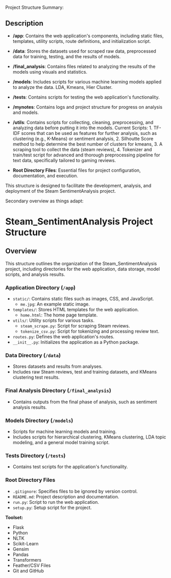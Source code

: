 Project Structure Summary:


## Description

- **/app**: Contains the web application's components, including static files, templates, utility scripts, route definitions, and initialization script.

- **/data**: Stores the datasets used for scraped raw data, preprocessed data for training, testing, and the results of models.

- **/final_analysis**: Contains files related to analyzing the results of the models using visuals and statistics.

- **/models**: Includes scripts for various machine learning models applied to analyze the data. LDA, Kmeans, Hier Cluster.

- **/tests**: Contains scripts for testing the web application's functionality.

- **/mynotes**: Contains logs and project structure for progress on analysis and models.

- **/utils**: Contains scripts for collecting, cleaning, preprocessing, and analyzing data before putting it into the models. Current Scripts: 1. TF-IDF scores that can be used as features for further analysis, such as clustering (e.g., K-Means) or sentiment analysis, 2. Silhoutte Score method to help determine the best number of clusters for kmeans, 3. A scraping tool to collect the data (steam reviews),  4. Tokenizer and train/test script for advanced and thorough preprocessing pipeline for text data, specifically tailored to gaming reviews.



- **Root Directory Files**: Essential files for project configuration, documentation, and execution.

This structure is designed to facilitate the development, analysis, and deployment of the Steam SentimentAnalysis project.


Secondary overview as things adapt:
# Steam_SentimentAnalysis Project Structure

## Overview
This structure outlines the organization of the Steam_SentimentAnalysis project, including directories for the web application, data storage, model scripts, and analysis results.

### Application Directory (`/app`)
- `static/`: Contains static files such as images, CSS, and JavaScript.
  - `me.jpg`: An example static image.
- `templates/`: Stores HTML templates for the web application.
  - `home.html`: The home page template.
- `utils/`: Utility scripts for various tasks.
  - `steam_scrape.py`: Script for scraping Steam reviews.
  - `tokenize_csv.py`: Script for tokenizing and processing review text.
- `routes.py`: Defines the web application's routes.
- `__init__.py`: Initializes the application as a Python package.

### Data Directory (`/data`)
- Stores datasets and results from analyses.
- Includes raw Steam reviews, test and training datasets, and KMeans clustering test results.

### Final Analysis Directory (`/final_analysis`)
- Contains outputs from the final phase of analysis, such as sentiment analysis results.

### Models Directory (`/models`)
- Scripts for machine learning models and training.
- Includes scripts for hierarchical clustering, KMeans clustering, LDA topic modeling, and a general model training script.

### Tests Directory (`/tests`)
- Contains test scripts for the application's functionality.

### Root Directory Files
- `.gitignore`: Specifies files to be ignored by version control.
- `README.md`: Project description and documentation.
- `run.py`: Script to run the web application.
- `setup.py`: Setup script for the project.

**Toolset:**
- Flask
- Python 
- NLTK
- Scikit-Learn
- Gensim
- Pandas
- Transformers
- Feather/CSV Files
- Git and GitHub